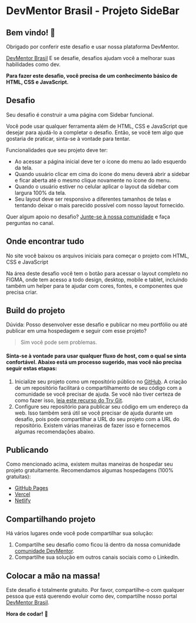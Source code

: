 # DevMentor Brasil - Projeto SideBar

## Bem vindo! 👋

Obrigado por conferir este desafio e usar nossa plataforma DevMentor.

[DevMentor Brasil](https://www.devmentor.com.br) E se desafie, desafios ajudam você a melhorar suas habilidades como dev.

**Para fazer este desafio, você precisa de um conhecimento básico de HTML, CSS e JavaScript.**

## Desafio

Seu desafio é construir a uma página com Sidebar funcional.

Você pode usar qualquer ferramenta além de HTML, CSS e JavaScript que desejar para ajudá-lo a completar o desafio. Então, se você tem algo que gostaria de praticar, sinta-se à vontade para tentar.

Funcionalidades que seu projeto deve ter:

- Ao acessar a página inicial deve ter o ícone do menu ao lado esquerdo da tela.
- Quando usuário clicar em cima do ícone do menu deverá abrir a sidebar e ficar aberta até o mesmo clique novamente no ícone do menu.
- Quando o usuário estiver no celular aplicar o layout da sidebar com largura 100% da tela.
- Seu layout deve ser responsivo a diferentes tamanhos de telas e tentando deixar o mais parecido possível com nosso layout fornecido.

Quer algum apoio no desafio? [Junte-se à nossa comunidade](https://www.devmentor.com.br/comunidade) e faça perguntas no canal.

## Onde encontrar tudo

No site você baixou os arquivos iniciais para começar o projeto com HTML, CSS e JavaScript

Na área deste desafio você tem o botão para acessar o layout completo no FIGMA, onde tem acesso a todo design, desktop, mobile e tablet, incluindo também um helper para te ajudar com cores, fontes, e componentes que precisa criar.

## Build do projeto

Dúvida: Posso desenvolver esse desafio e publicar no meu portfólio ou até publicar em uma hospedagem e seguir com esse projeto?
> Sim você pode sem problemas.


#### Sinta-se à vontade para usar qualquer fluxo de host, com o qual se sinta confortável. Abaixo está um processo sugerido, mas você não precisa seguir estas etapas:

1. Inicialize seu projeto como um repositório público no [GitHub](https://github.com/). A criação de um repositório facilitará o compartilhamento de seu código com a comunidade se você precisar de ajuda. Se você não tiver certeza de como fazer isso, [leia este recurso do Try Git](https://try.github.io/).
2. Configure seu repositório para publicar seu código em um endereço da web. Isso também será útil se você precisar de ajuda durante um desafio, pois pode compartilhar a URL do seu projeto com a URL do repositório. Existem várias maneiras de fazer isso e fornecemos algumas recomendações abaixo.

## Publicando

Como mencionado acima, existem muitas maneiras de hospedar seu projeto gratuitamente. Recomendamos algumas hospedagens (100% gratuitas):

- [GitHub Pages](https://pages.github.com/)
- [Vercel](https://vercel.com/)
- [Netlify](https://www.netlify.com/)

## Compartilhando projeto

Há vários lugares onde você pode compartilhar sua solução:

1. Compartilhe seu desafio como ficou lá dentro da nossa comunidade [comunidade DevMentor](https://www.devmentor.com.br/comunidade).
2. Compartilhe sua solução em outros canais sociais como o LinkedIn.

## Colocar a mão na massa!

Este desafio é totalmente gratuito. Por favor, compartilhe-o com qualquer pessoa que está querendo evoluir como dev, compartilhe nosso portal [DevMentor Brasil](https://www.devmentor.com.br/).

**Hora de codar!** 🚀